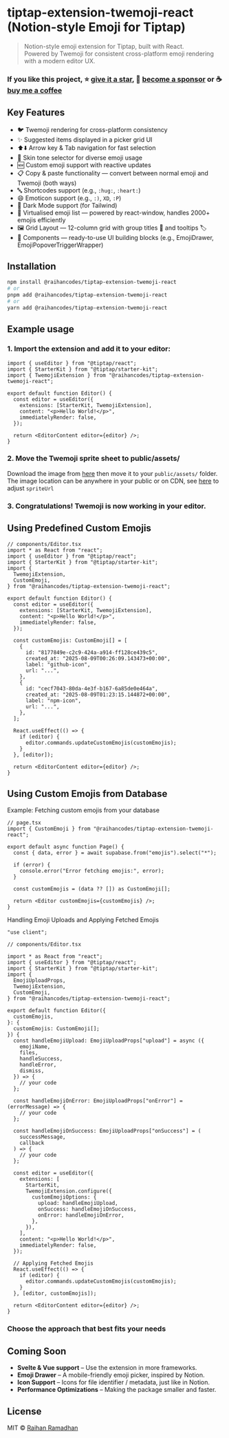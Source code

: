 # tiptap-extension-twemoji-react (Notion-style Emoji for Tiptap)

> Notion-style emoji extension for Tiptap, built with React.  
> Powered by Twemoji for consistent cross-platform emoji rendering with a modern editor UX.

### If you like this project, ⭐ [give it a star](https://github.com/raihan-ramadhan/tiptap-extension-twemoji), 🎉 [become a sponsor](https://github.com/sponsors/raihan-ramadhan) or ☕ [buy me a coffee](https://ko-fi.com/raihancodes)

## Key Features

- 🐦️ Twemoji rendering for cross-platform consistency
- ✨️ Suggested items displayed in a picker grid UI
- ⬆️⬇️ Arrow key & Tab navigation for fast selection
- 🎨 Skin tone selector for diverse emoji usage
- 🆕 Custom emoji support with reactive updates
- 📋️ Copy & paste functionality — convert between normal emoji and Twemoji (both ways)
- 🔤 Shortcodes support (e.g., `:hug:`, `:heart:`)
- 😄 Emoticon support (e.g., `:)`, `XD`, `:P`)
- 🌙 Dark Mode support (for Tailwind)
- 📑 Virtualised emoji list — powered by react-window, handles 2000+ emojis efficiently
- 🖼️ Grid Layout — 12-column grid with group titles 📂 and tooltips 🏷️
- 🧩 Components — ready-to-use UI building blocks (e.g., EmojiDrawer, EmojiPopoverTriggerWrapper)

## Installation

```bash
npm install @raihancodes/tiptap-extension-twemoji-react
# or
pnpm add @raihancodes/tiptap-extension-twemoji-react
# or
yarn add @raihancodes/tiptap-extension-twemoji-react
```

## Example usage

### 1. Import the extension and add it to your editor:

```tsx
import { useEditor } from "@tiptap/react";
import { StarterKit } from "@tiptap/starter-kit";
import { TwemojiExtension } from "@raihancodes/tiptap-extension-twemoji-react";

export default function Editor() {
  const editor = useEditor({
    extensions: [StarterKit, TwemojiExtension],
    content: "<p>Hello World!</p>",
    immediatelyRender: false,
  });

  return <EditorContent editor={editor} />;
}
```

### 2. Move the Twemoji sprite sheet to public/assets/

Download the image from [here](https://github.com/raihan-ramadhan/tiptap-extension-twemoji/tree/master/packages/tiptap-extension-twemoji-react/dist/assets) then move it to your `public/assets/` folder. The image location can be anywhere in your public or on CDN, see [here](https://tiptap-extension-twemoji.vercel.app/deep-dive#spriteUrl) to adjust `spriteUrl`

### 3. Congratulations! Twemoji is now working in your editor.

## Using Predefined Custom Emojis

```tsx
// components/Editor.tsx
import * as React from "react";
import { useEditor } from "@tiptap/react";
import { StarterKit } from "@tiptap/starter-kit";
import {
  TwemojiExtension,
  CustomEmoji,
} from "@raihancodes/tiptap-extension-twemoji-react";

export default function Editor() {
  const editor = useEditor({
    extensions: [StarterKit, TwemojiExtension],
    content: "<p>Hello World!</p>",
    immediatelyRender: false,
  });

  const customEmojis: CustomEmoji[] = [
    {
      id: "8177849e-c2c9-424a-a914-ff128ce439c5",
      created_at: "2025-08-09T00:26:09.143473+00:00",
      label: "github-icon",
      url: "...",
    },
    {
      id: "cecf7043-80da-4e3f-b167-6a85de0e464a",
      created_at: "2025-08-09T01:23:15.144872+00:00",
      label: "npm-icon",
      url: "...",
    },
  ];

  React.useEffect(() => {
    if (editor) {
      editor.commands.updateCustomEmojis(customEmojis);
    }
  }, [editor]);

  return <EditorContent editor={editor} />;
}
```

## Using Custom Emojis from Database

Example: Fetching custom emojis from your database

```tsx
// page.tsx
import { CustomEmoji } from "@raihancodes/tiptap-extension-twemoji-react";

export default async function Page() {
  const { data, error } = await supabase.from("emojis").select("*");

  if (error) {
    console.error("Error fetching emojis:", error);
  }

  const customEmojis = (data ?? []) as CustomEmoji[];

  return <Editor customEmojis={customEmojis} />;
}
```

Handling Emoji Uploads and Applying Fetched Emojis

```tsx
"use client";

// components/Editor.tsx

import * as React from "react";
import { useEditor } from "@tiptap/react";
import { StarterKit } from "@tiptap/starter-kit";
import {
  EmojiUploadProps,
  TwemojiExtension,
  CustomEmoji,
} from "@raihancodes/tiptap-extension-twemoji-react";

export default function Editor({
  customEmojis,
}: {
  customEmojis: CustomEmoji[];
}) {
  const handleEmojiUpload: EmojiUploadProps["upload"] = async ({
    emojiName,
    files,
    handleSuccess,
    handleError,
    dismiss,
  }) => {
    // your code
  };

  const handleEmojiOnError: EmojiUploadProps["onError"] = (errorMessage) => {
    // your code
  };

  const handleEmojiOnSuccess: EmojiUploadProps["onSuccess"] = (
    successMessage,
    callback
  ) => {
    // your code
  };

  const editor = useEditor({
    extensions: [
      StarterKit,
      TwemojiExtension.configure({
        customEmojiOptions: {
          upload: handleEmojiUpload,
          onSuccess: handleEmojiOnSuccess,
          onError: handleEmojiOnError,
        },
      }),
    ],
    content: "<p>Hello World!</p>",
    immediatelyRender: false,
  });

  // Applying Fetched Emojis
  React.useEffect(() => {
    if (editor) {
      editor.commands.updateCustomEmojis(customEmojis);
    }
  }, [editor, customEmojis]);

  return <EditorContent editor={editor} />;
}
```

### Choose the approach that best fits your needs

## Coming Soon

- **Svelte & Vue support** – Use the extension in more frameworks.
- **Emoji Drawer** – A mobile-friendly emoji picker, inspired by Notion.
- **Icon Support** – Icons for file identifier / metadata, just like in Notion.
- **Performance Optimizations** – Making the package smaller and faster.

## License

MIT © [Raihan Ramadhan](https://github.com/raihan-ramadhan/)
